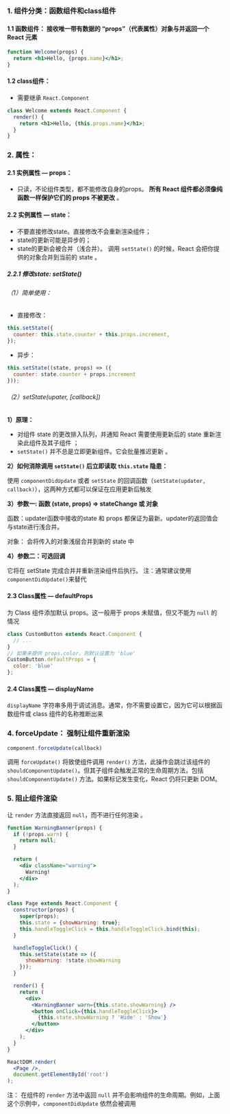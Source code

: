 ### 1. 组件分类：函数组件和class组件

#### 1.1 函数组件： 接收唯一带有数据的 “props”（代表属性）对象与并返回一个 React 元素 

```jsx
function Welcome(props) {
  return <h1>Hello, {props.name}</h1>;
}
```

#### 1.2 class组件：

- 需要继承 `React.Component` 

```jsx
class Welcome extends React.Component {
  render() {
    return <h1>Hello, {this.props.name}</h1>;
  }
}
```

### 2. 属性：

#### 2.1 实例属性 — props：

- 只读，不论组件类型，都不能修改自身的props。 **所有 React 组件都必须像纯函数一样保护它们的 props 不被更改** 。

#### 2.2 实例属性 — state：

- 不要直接修改state。直接修改不会重新渲染组件；
- state的更新可能是异步的；
- state的更新会被合并（浅合并）。 调用 `setState()` 的时候，React 会把你提供的对象合并到当前的 state 。

##### 2.2.1 修改state: setState()

###### （1）简单使用：

- 直接修改：

```js
this.setState({
  counter: this.state.counter + this.props.increment,
});
```

- 异步：

```js
this.setState((state, props) => ({
  counter: state.counter + props.increment
}));
```

###### （2）setState(upater, [callback])

**1）原理：** 

- 对组件 state 的更改排入队列，并通知 React 需要使用更新后的 state 重新渲染此组件及其子组件 ；
-  `setState()` 并不总是立即更新组件。它会批量推迟更新 。

**2）如何消除调用 `setState()` 后立即读取 `this.state`  隐患：**

 使用 `componentDidUpdate` 或者 `setState` 的回调函数（`setState(updater, callback)`），这两种方式都可以保证在应用更新后触发 

**3）参数一: 函数 (state, props) => stateChange 或 对象**

函数：updater函数中接收的state 和 props 都保证为最新。updater的返回值会与state进行浅合并。

对象： 会将传入的对象浅层合并到新的 state 中 

**4）参数二：可选回调**

它将在 setState 完成合并并重新渲染组件后执行。
注：通常建议使用`componentDidUpdate()`来替代

#### 2.3 Class属性 — defaultProps

 为 Class 组件添加默认 props。这一般用于 props 未赋值，但又不能为 `null` 的情况 

```jsx
class CustomButton extends React.Component {
  // ...
}
// 如果未提供 props.color，则默认设置为 'blue'
CustomButton.defaultProps = {
  color: 'blue'
};
```

#### 2.4 Class属性 — displayName

 `displayName` 字符串多用于调试消息。通常，你不需要设置它，因为它可以根据函数组件或 class 组件的名称推断出来 

### 4. forceUpdate： 强制让组件重新渲染

```js
component.forceUpdate(callback)
```

 调用 `forceUpdate()` 将致使组件调用 `render()` 方法，此操作会跳过该组件的 `shouldComponentUpdate()`。但其子组件会触发正常的生命周期方法，包括 `shouldComponentUpdate()` 方法。如果标记发生变化，React 仍将只更新 DOM。 

### 5. 阻止组件渲染

 让 `render` 方法直接返回 `null`，而不进行任何渲染 。

```jsx
function WarningBanner(props) {
  if (!props.warn) {
    return null;
  }

  return (
    <div className="warning">
      Warning!
    </div>
  );
}

class Page extends React.Component {
  constructor(props) {
    super(props);
    this.state = {showWarning: true};
    this.handleToggleClick = this.handleToggleClick.bind(this);
  }

  handleToggleClick() {
    this.setState(state => ({
      showWarning: !state.showWarning
    }));
  }

  render() {
    return (
      <div>
        <WarningBanner warn={this.state.showWarning} />
        <button onClick={this.handleToggleClick}>
          {this.state.showWarning ? 'Hide' : 'Show'}
        </button>
      </div>
    );
  }
}

ReactDOM.render(
  <Page />,
  document.getElementById('root')
);
```

注： 在组件的 `render` 方法中返回 `null` 并不会影响组件的生命周期。例如，上面这个示例中，`componentDidUpdate` 依然会被调用 